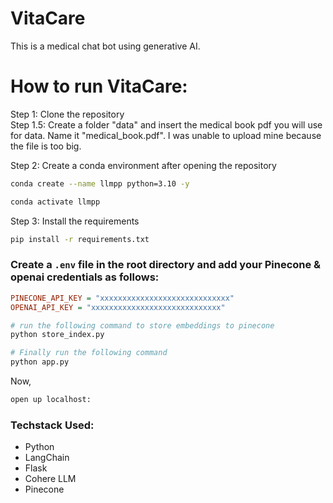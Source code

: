# VitaCare
This is a medical chat bot using generative AI.

# How to run VitaCare:

Step 1: Clone the repository
<br>
Step 1.5: Create a folder "data" and insert the medical book pdf you will use for data. Name it "medical_book.pdf". I was unable to upload mine because the file is too big.
<br>

Step 2: Create a conda environment after opening the repository
```bash
conda create --name llmpp python=3.10 -y
```
```bash
conda activate llmpp
```
Step 3: Install the requirements
```bash
pip install -r requirements.txt
```

### Create a `.env` file in the root directory and add your Pinecone & openai credentials as follows:

```ini
PINECONE_API_KEY = "xxxxxxxxxxxxxxxxxxxxxxxxxxxxx"
OPENAI_API_KEY = "xxxxxxxxxxxxxxxxxxxxxxxxxxxxx"
```


```bash
# run the following command to store embeddings to pinecone
python store_index.py
```

```bash
# Finally run the following command
python app.py
```

Now,
```bash
open up localhost:
```


### Techstack Used:

- Python
- LangChain
- Flask
- Cohere LLM
- Pinecone
